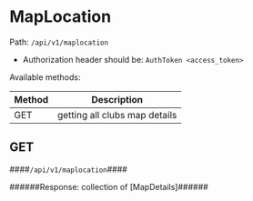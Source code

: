 MapLocation
=

Path: `/api/v1/maplocation`  

* Authorization header should be: `AuthToken <access_token>`

Available methods:

|Method|Description|
|------|-----------|
|GET|getting all clubs map details|

GET
-
####`/api/v1/maplocation`####

######Response: collection of [MapDetails]######
